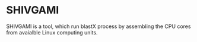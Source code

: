 # SHIVGAMI
SHIVGAMI is a tool, which run blastX process by assembling the CPU cores from avaialble Linux computing units.
